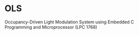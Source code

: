 # OLS
Occupancy-Driven Light Modulation System using Embedded C Programming and Microprocessor (LPC 1768)
